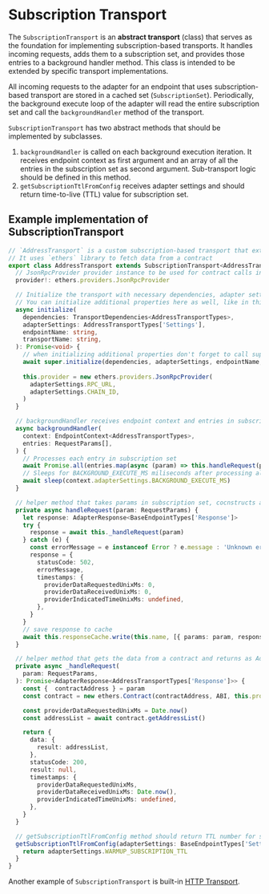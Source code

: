 # Subscription Transport

The `SubscriptionTransport` is an **abstract transport** (class) that serves as the foundation for implementing subscription-based transports. It handles incoming requests, adds them to a subscription set, and provides those entries to a background handler method. This class is intended to be extended by specific transport implementations. 

All incoming requests to the adapter for an endpoint that uses subscription-based transport are stored in a cached set (`SubscriptionSet`).
Periodically, the background execute loop of the adapter will read the entire subscription set and call the `backgroundHandler` method of the transport.

`SubscriptionTransport` has two abstract methods that should be implemented by subclasses. 
1. `backgroundHandler` is called on each background execution iteration. It receives endpoint context as first argument and an array of all the entries in the subscription set as second argument. Sub-transport logic should be defined in this method.
2. `getSubscriptionTtlFromConfig` receives adapter settings and should return time-to-live (TTL) value for subscription set.


## Example implementation of SubscriptionTransport

```typescript
// `AddressTransport` is a custom subscription-based transport that extends `SubscriptionTransport`
// It uses `ethers` library to fetch data from a contract
export class AddressTransport extends SubscriptionTransport<AddressTransportTypes> {
  // JsonRpcProvider provider instance to be used for contract calls in this example
  provider!: ethers.providers.JsonRpcProvider

  // Initialize the transport with necessary dependencies, adapter settings, endpoint name, and a transport name. 
  // You can initialize additional properties here as well, like in this case `this.provider`
  async initialize(
    dependencies: TransportDependencies<AddressTransportTypes>,
    adapterSettings: AddressTransportTypes['Settings'],
    endpointName: string,
    transportName: string,
  ): Promise<void> {
    // when initializing additional properties don't forget to call super.initialize()
    await super.initialize(dependencies, adapterSettings, endpointName, transportName)
  
    this.provider = new ethers.providers.JsonRpcProvider(
      adapterSettings.RPC_URL,
      adapterSettings.CHAIN_ID,
    )
  }

  // backgroundHandler receives endpoint context and entries in subscription set and should implement the transport logic
  async backgroundHandler(
    context: EndpointContext<AddressTransportTypes>,
    entries: RequestParams[],
  ) {
    // Processes each entry in subscription set
    await Promise.all(entries.map(async (param) => this.handleRequest(param)))
    // Sleeps for BACKGROUND_EXECUTE_MS miliseconds after processing all entries in subscription set
    await sleep(context.adapterSettings.BACKGROUND_EXECUTE_MS)
  }

  // helper method that takes params in subscription set, cocnstructs and saves a response object into a cache. 
  private async handleRequest(param: RequestParams) {
    let response: AdapterResponse<BaseEndpointTypes['Response']>
    try {
      response = await this._handleRequest(param)
    } catch (e) {
      const errorMessage = e instanceof Error ? e.message : 'Unknown error occurred'
      response = {
        statusCode: 502,
        errorMessage,
        timestamps: {
          providerDataRequestedUnixMs: 0,
          providerDataReceivedUnixMs: 0,
          providerIndicatedTimeUnixMs: undefined,
        },
      }
    }
    // save response to cache
    await this.responseCache.write(this.name, [{ params: param, response }])
  }

  // helper method that gets the data from a contract and returns as AdapterResponse object
  private async _handleRequest(
    param: RequestParams,
  ): Promise<AdapterResponse<AddressTransportTypes['Response']>> {
    const {  contractAddress } = param
    const contract = new ethers.Contract(contractAddress, ABI, this.provider)

    const providerDataRequestedUnixMs = Date.now()
    const addressList = await contract.getAddressList()

    return {
      data: {
        result: addressList,
      },
      statusCode: 200,
      result: null,
      timestamps: {
        providerDataRequestedUnixMs,
        providerDataReceivedUnixMs: Date.now(),
        providerIndicatedTimeUnixMs: undefined,
      },
    }
  }

  // getSubscriptionTtlFromConfig method should return TTL number for subscription sets in this transport
  getSubscriptionTtlFromConfig(adapterSettings: BaseEndpointTypes['Settings']): number {
    return adapterSettings.WARMUP_SUBSCRIPTION_TTL
  }
}
```


Another example of `SubscriptionTransport` is built-in [HTTP Transport](./http-transport.md).

